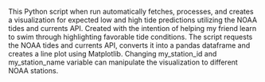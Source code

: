 This Python script when run automatically fetches, processes, and creates a visualization for expected low and high tide predictions utilizing the NOAA tides and currents API. Created with the intention of helping my friend learn to swim through highlighting favorable tide conditions.
The script requests the NOAA tides and currents API, converts it into a pandas dataframe and creates a line plot using Matplotlib. 
Changing my_station_id and my_station_name variable can manipulate the visualization to different NOAA stations.
